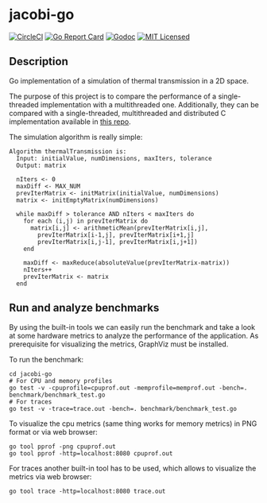 # jacobi-go
[![CircleCI](https://circleci.com/gh/mcanalesmayo/jacobi-go.svg?style=svg)](https://circleci.com/gh/mcanalesmayo/jacobi-go)
[![Go Report Card](https://goreportcard.com/badge/github.com/mcanalesmayo/jacobi-go)](https://goreportcard.com/report/github.com/mcanalesmayo/jacobi-go)
[![Godoc](https://img.shields.io/badge/go-documentation-blue.svg)](https://godoc.org/github.com/mcanalesmayo/jacobi-go)
[![MIT Licensed](https://img.shields.io/badge/license-MIT-blue.svg)](https://raw.githubusercontent.com/mcanalesmayo/jacobi-go/master/LICENSE)

## Description
Go implementation of a simulation of thermal transmission in a 2D space.

The purpose of this project is to compare the performance of a single-threaded implementation with a multithreaded one. Additionally, they can be compared with a single-threaded, multithreaded and distributed C implementation available in [this repo](https://github.com/mcanalesmayo/jacobi-mpi).

The simulation algorithm is really simple:
```
Algorithm thermalTransmission is:
  Input: initialValue, numDimensions, maxIters, tolerance
  Output: matrix

  nIters <- 0
  maxDiff <- MAX_NUM
  prevIterMatrix <- initMatrix(initialValue, numDimensions)
  matrix <- initEmptyMatrix(numDimensions)

  while maxDiff > tolerance AND nIters < maxIters do
    for each (i,j) in prevIterMatrix do
      matrix[i,j] <- arithmeticMean(prevIterMatrix[i,j],
        prevIterMatrix[i-1,j], prevIterMatrix[i+1,j]
        prevIterMatrix[i,j-1], prevIterMatrix[i,j+1])
    end

    maxDiff <- maxReduce(absoluteValue(prevIterMatrix-matrix))
    nIters++
    prevIterMatrix <- matrix
  end
```

## Run and analyze benchmarks
By using the built-in tools we can easily run the benchmark and take a look at some hardware metrics to analyze the performance of the application. As prerequisite for visualizing the metrics, GraphViz must be installed.

To run the benchmark:
```
cd jacobi-go
# For CPU and memory profiles
go test -v -cpuprofile=cpuprof.out -memprofile=memprof.out -bench=. benchmark/benchmark_test.go
# For traces
go test -v -trace=trace.out -bench=. benchmark/benchmark_test.go
```

To visualize the cpu metrics (same thing works for memory metrics) in PNG format or via web browser:
```
go tool pprof -png cpuprof.out
go tool pprof -http=localhost:8080 cpuprof.out
```

For traces another built-in tool has to be used, which allows to visualize the metrics via web browser:
```
go tool trace -http=localhost:8080 trace.out
```